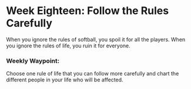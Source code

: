 # Week Eighteen: Follow the Rules Carefully
When you ignore the rules of softball, you spoil it for all the players.
When you ignore the rules of life, you ruin it for everyone.

### Weekly Waypoint:
Choose one rule of life that you can follow more carefully and chart the different people 
in your life who will be affected.
